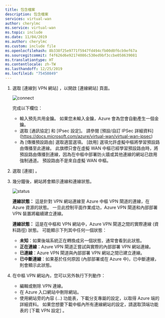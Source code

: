 ```yaml
---
title: 包含檔案
description: 包含檔案
services: virtual-wan
author: cherylmc
ms.service: virtual-wan
ms.topic: include
ms.date: 11/04/2019
ms.author: cherylmc
ms.custom: include file
ms.openlocfilehash: 8b338f25e9771f5947fd494cfb00d0f6cb9ef67a
ms.sourcegitcommit: f4f626d6e92174086c530ed9bf3ccbe058639081
ms.translationtype: HT
ms.contentlocale: zh-TW
ms.lasthandoff: 12/25/2019
ms.locfileid: "75450849"
---
```

1. 選取 [連線到 VPN 網站]  ，以開啟 [連線網站]  頁面。

    ![connect](./media/virtual-wan-tutorial-connect-vpn-site-include/connect.png "連線")

   完成以下欄位：

   * 輸入預先共用金鑰。 如果您未輸入金鑰，Azure 會為您會自動產生一個金鑰。
   * 選取 [通訊協定] 和 [IPsec 設定]。 請參閱 [預設/自訂 IPSec 詳細資料] (https://docs.microsoft.com/azure/virtual-wan/virtual-wan-ipsec)
   * 為 [傳播預設路由]  選取適當選項。 [啟用]  選項允許虛擬中樞將學習預設路由傳播至此連線。 此旗標只會在虛擬 WAN 中樞已經學習預設路由時，將預設路由傳播到連線，因為在中樞中部署防火牆或其他連線的網站已啟用強制通道。 預設路由不是來自虛擬 WAN 中樞。

2. 選取 [連接]  。
3. 幾分鐘後，網站將會顯示連線和連線狀態。

   ![status](./media/virtual-wan-tutorial-connect-vpn-site-include/status.png "status")

   **連線狀態：** 這是針對 VPN 網站連線至 Azure 中樞 VPN 閘道的連線，在 Azure 資源的狀態。 一旦此控制平面作業成功，Azure VPN 閘道和內部部署 VPN 裝置將繼續建立連線。

   **連線狀態：** 這是在中樞和 VPN 網站中，Azure VPN 閘道之間的實際連線 (資料路徑) 狀態。 可能顯示下列其中任何一個狀態：

    * **未知**：如果後端系統正在轉換成另一個狀態，通常會看到此狀態。
    * **正在連線**：Azure VPN 閘道正嘗試與實際的內部部署 VPN 網站連線。
    * **已連線**：Azure VPN 閘道與內部部署 VPN 網站之間已建立連線。
    * **已中斷連線**：如果基於任何原因 (內部部署或在 Azure 中)，已中斷連線，則會顯示此狀態。
4. 在中樞 VPN 網站內，您可以另外執行下列動作： 

   * 編輯或刪除 VPN 連線。
   * 在 Azure 入口網站中刪除網站。
   * 使用網站旁的內容 (...) 功能表，下載分支專屬的設定，以取得 Azure 端的詳細資料。 如果您想要下載中樞內所有連線網站的設定，請選取頂端功能表的 [下載 VPN 設定]  。
